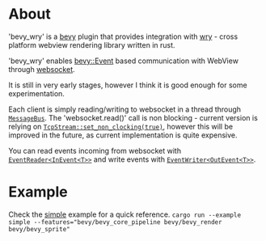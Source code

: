 # About

'bevy_wry' is a [bevy](https://github.com/bevyengine/bevy/) plugin that provides integration with [wry](https://github.com/tauri-apps/wry) - cross platform webview rendering library written in rust.

'bevy_wry' enables [bevy::Event](https://docs.rs/bevy/latest/bevy/ecs/event/trait.Event.html) based communication with WebView through [websocket](https://github.com/snapview/tungstenite-rs/).

It is still in very early stages, however I think it is good enough for some experimentation.

Each client is simply reading/writing to websocket in a thread through [`MessageBus`](https://github.com/PawelBis/bevy_wry/blob/main/src/communication.rs#L62). The 'websocket.read()' call is non blocking - current version is relying on [`TcpStream::set_non_clocking(true)`](https://doc.rust-lang.org/std/net/struct.TcpStream.html#method.set_nonblocking), however this will be improved in the future, as current implementation is quite expensive.

You can read events incoming from websocket with [`EventReader<InEvent<T>>`](https://docs.rs/bevy/latest/bevy/ecs/event/struct.EventReader.html) and write events with [`EventWriter<OutEvent<T>>`](https://docs.rs/bevy/latest/bevy/ecs/event/struct.EventWriter.html).

# Example

Check the [simple](https://github.com/PawelBis/bevy_wry/blob/main/examples/simple.rs) example for a quick reference.
`cargo run --example simple --features="bevy/bevy_core_pipeline bevy/bevy_render bevy/bevy_sprite"`
